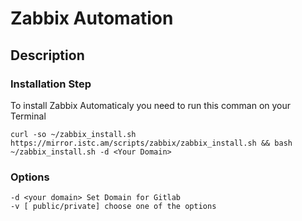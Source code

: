 # Zabbix Automation

## Description

### Installation Step

To install Zabbix Automaticaly you need to run this comman on your Terminal

```
curl -so ~/zabbix_install.sh https://mirror.istc.am/scripts/zabbix/zabbix_install.sh && bash ~/zabbix_install.sh -d <Your Domain>

```
### Options
```
-d <your domain> Set Domain for Gitlab 
-v [ public/private] choose one of the options 
```